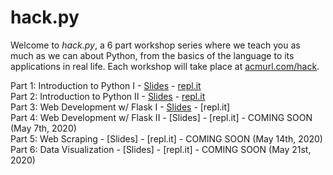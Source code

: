 # hack.py

Welcome to *hack.py*, a 6 part workshop series where we teach you as much as we can about Python, from the basics of the language to its applications in real life. Each workshop will take place at [acmurl.com/hack](http://acmurl.com/hack).

Part 1: Introduction to Python I - [Slides](http://acmurl.com/hackpy1) - [repl.it](https://acmurl.com/hackpy1-repl)  
Part 2: Introduction to Python II - [Slides](https://docs.google.com/presentation/d/1pdL_gVBtCBsIL5tA66lprdBvPxRim-Nsbxw-97aSAY4/edit?usp=sharing) - [repl.it](https://acmurl.com/hackpy2-repl)  
Part 3: Web Development w/ Flask I - [Slides](http://acmurl.com/hackpy3) - [repl.it]  
Part 4: Web Development w/ Flask II - [Slides] - [repl.it] - COMING SOON (May 7th, 2020)  
Part 5: Web Scraping - [Slides] - [repl.it] - COMING SOON (May 14th, 2020)  
Part 6: Data Visualization - [Slides] - [repl.it] - COMING SOON (May 21st, 2020)  
